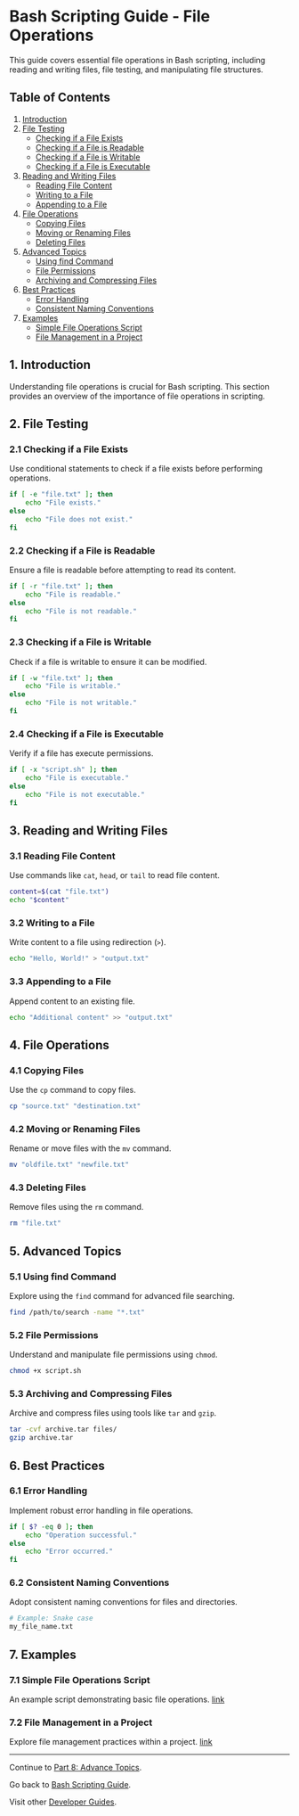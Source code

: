 # Bash Scripting Guide - File Operations

This guide covers essential file operations in Bash scripting, including reading and writing files, file testing, and manipulating file structures.

## Table of Contents

1. [Introduction](#1-introduction)
2. [File Testing](#2-file-testing)
   - [Checking if a File Exists](#21-checking-if-a-file-exists)
   - [Checking if a File is Readable](#22-checking-if-a-file-is-readable)
   - [Checking if a File is Writable](#23-checking-if-a-file-is-writable)
   - [Checking if a File is Executable](#24-checking-if-a-file-is-executable)
3. [Reading and Writing Files](#3-reading-and-writing-files)
   - [Reading File Content](#31-reading-file-content)
   - [Writing to a File](#32-writing-to-a-file)
   - [Appending to a File](#33-appending-to-a-file)
4. [File Operations](#4-file-operations)
   - [Copying Files](#41-copying-files)
   - [Moving or Renaming Files](#42-moving-or-renaming-files)
   - [Deleting Files](#43-deleting-files)
5. [Advanced Topics](#5-advanced-topics)
   - [Using find Command](#51-using-find-command)
   - [File Permissions](#52-file-permissions)
   - [Archiving and Compressing Files](#53-archiving-and-compressing-files)
6. [Best Practices](#6-best-practices)
   - [Error Handling](#61-error-handling)
   - [Consistent Naming Conventions](#62-consistent-naming-conventions)
7. [Examples](#7-examples)
   - [Simple File Operations Script](#71-simple-file-operations-script)
   - [File Management in a Project](#72-file-management-in-a-project)

## 1. Introduction

Understanding file operations is crucial for Bash scripting. This section provides an overview of the importance of file operations in scripting.

## 2. File Testing

### 2.1 Checking if a File Exists

Use conditional statements to check if a file exists before performing operations.

```bash
if [ -e "file.txt" ]; then
    echo "File exists."
else
    echo "File does not exist."
fi
```

### 2.2 Checking if a File is Readable

Ensure a file is readable before attempting to read its content.

```bash
if [ -r "file.txt" ]; then
    echo "File is readable."
else
    echo "File is not readable."
fi
```

### 2.3 Checking if a File is Writable

Check if a file is writable to ensure it can be modified.

```bash
if [ -w "file.txt" ]; then
    echo "File is writable."
else
    echo "File is not writable."
fi
```

### 2.4 Checking if a File is Executable

Verify if a file has execute permissions.

```bash
if [ -x "script.sh" ]; then
    echo "File is executable."
else
    echo "File is not executable."
fi
```

## 3. Reading and Writing Files

### 3.1 Reading File Content

Use commands like `cat`, `head`, or `tail` to read file content.

```bash
content=$(cat "file.txt")
echo "$content"
```

### 3.2 Writing to a File

Write content to a file using redirection (`>`).

```bash
echo "Hello, World!" > "output.txt"
```

### 3.3 Appending to a File

Append content to an existing file.

```bash
echo "Additional content" >> "output.txt"
```

## 4. File Operations

### 4.1 Copying Files

Use the `cp` command to copy files.

```bash
cp "source.txt" "destination.txt"
```

### 4.2 Moving or Renaming Files

Rename or move files with the `mv` command.

```bash
mv "oldfile.txt" "newfile.txt"
```

### 4.3 Deleting Files

Remove files using the `rm` command.

```bash
rm "file.txt"
```

## 5. Advanced Topics

### 5.1 Using find Command

Explore using the `find` command for advanced file searching.

```bash
find /path/to/search -name "*.txt"
```

### 5.2 File Permissions

Understand and manipulate file permissions using `chmod`.

```bash
chmod +x script.sh
```

### 5.3 Archiving and Compressing Files

Archive and compress files using tools like `tar` and `gzip`.

```bash
tar -cvf archive.tar files/
gzip archive.tar
```

## 6. Best Practices

### 6.1 Error Handling

Implement robust error handling in file operations.

```bash
if [ $? -eq 0 ]; then
    echo "Operation successful."
else
    echo "Error occurred."
fi
```

### 6.2 Consistent Naming Conventions

Adopt consistent naming conventions for files and directories.

```bash
# Example: Snake case
my_file_name.txt
```

## 7. Examples

### 7.1 Simple File Operations Script

An example script demonstrating basic file operations. [link](examples/07.71.file_operations.md)

### 7.2 File Management in a Project

Explore file management practices within a project. [link](examples/07.72.file_management.md)

---
Continue to [Part 8: Advance Topics](08.advance_topics.md).

Go back to [Bash Scripting Guide](README.md).

Visit other [Developer Guides](../README.md).
